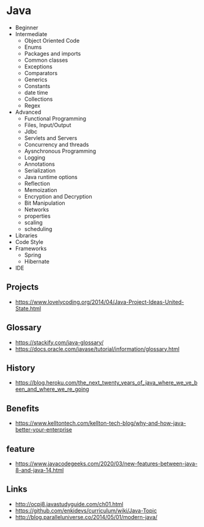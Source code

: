 # Java

- Beginner
- Intermediate
  - Object Oriented Code
  - Enums
  - Packages and imports
  - Common classes
  - Exceptions
  - Comparators
  - Generics
  - Constants
  - date time
  - Collections
  - Regex
- Advanced
  - Functional Programming
  - Files, Input/Output
  - Jdbc
  - Servlets and Servers
  - Concurrency and threads
  - Aysnchronous Programming
  - Logging
  - Annotations
  - Serialization
  - Java runtime options
  - Reflection
  - Memoization
  - Encryption and Decryption
  - Bit Manipulation
  - Networks
  - properties
  - scaling
  - scheduling
- Libraries
- Code Style
- Frameworks
  - Spring
  - Hibernate
- IDE


## Projects
- https://www.lovelycoding.org/2014/04/Java-Project-Ideas-United-State.html


## Glossary

- https://stackify.com/java-glossary/
- https://docs.oracle.com/javase/tutorial/information/glossary.html

## History

- https://blog.heroku.com/the_next_twenty_years_of_java_where_we_ve_been_and_where_we_re_going

## Benefits

- https://www.kelltontech.com/kellton-tech-blog/why-and-how-java-better-your-enterprise

## feature

- https://www.javacodegeeks.com/2020/03/new-features-between-java-8-and-java-14.html


## Links

- http://ocpj8.javastudyguide.com/ch01.html
- https://github.com/enkidevs/curriculum/wiki/Java-Topic
- http://blog.paralleluniverse.co/2014/05/01/modern-java/
